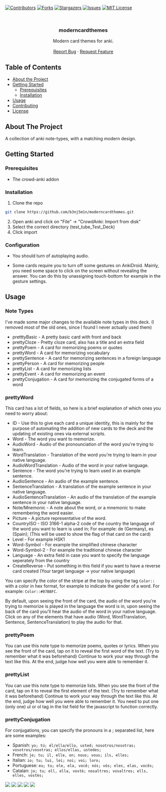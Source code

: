 <!-- PROJECT SHIELDS -->
[![Contributors][contributors-shield]][contributors-url]
[![Forks][forks-shield]][forks-url]
[![Stargazers][stars-shield]][stars-url]
[![Issues][issues-shield]][issues-url]
[![MIT License][license-shield]][license-url]



<!-- PROJECT LOGO -->
<br />
<p align="center">
  <h3 align="center">moderncardthemes</h3>

  <p align="center">
    Modern card themes for anki.
    <br />
    <br />
    <a href="https://github.com/b3nj5m1n/moderncardthemes/issues">Report Bug</a>
    ·
    <a href="https://github.com/b3nj5m1n/moderncardthemes/issues">Request Feature</a>
  </p>
</p>



<!-- TABLE OF CONTENTS -->
## Table of Contents

* [About the Project](#about-the-project)
* [Getting Started](#getting-started)
  * [Prerequisites](#prerequisites)
  * [Installation](#installation)
* [Usage](#usage)
* [Contributing](#contributing)
* [License](#license)



<!-- ABOUT THE PROJECT -->
## About The Project

A collection of anki note-types, with a matching modern design.


<!-- GETTING STARTED -->
## Getting Started

### Prerequisites

* The crowd-anki addon

### Installation

1. Clone the repo
```sh
git clone https://github.com/b3nj5m1n/moderncardthemes.git
```
2. Open anki and click on "File" -> "CrowdAnki: Import from disk"
3. Select the correct directory (test_tube_Test_Deck)
4. Click import

### Configuration

* You should turn of autoplaying audio.

* Some cards require you to turn off some gestures on AnkiDroid. Mainly, you need some space to click on the screen without revealing the answer. You can do this by unassigning touch-bottom for example in the gesture settings.


<!-- USAGE EXAMPLES -->
## Usage

### Note Types

I've made some major changes to the available note types in this deck. (I removed most of the old ones, since I found I never actually used them)

* pretttyBasic - A pretty basic card with front and back
* prettyCloze - Pretty cloze card, also has a title and an extra field
* prettyPoem - A card for memorizing poems or quotes
* prettyWord - A card for memorizing vocabulary
* prettySentence - A card for memorizing sentences in a foreign language
* prettyPerson - A card for memorizing people
* prettyList - A card for memorizing lists
* prettyEvent - A card for memorizing an event
* prettyConjugation - A card for memorizing the conjugated forms of a word

### prettyWord

This card has a lot of fields, so here is a brief explanation of which ones you need to worry about:
* ID - Use this to give each card a unique identity, this is mainly for the purpose of automating the addition of new cards to the deck and the updating of existing ones via external scripts.
* Word - The word you want to memorize.
* AudioWord - Audio of the pronounciation of the word you're trying to learn.
* WordTranslation - Translation of the word you're trying to learn in your native language.
* AudioWordTranslation - Audio of the word in your native language.
* Sentence - The word you're trying to learn used in an example sentence.
* AudioSentence - An audio of the example sentence.
* SentenceTranslation - A translation of the example sentence in your native language.
* AudioSentenceTranslation - An audio of the translation of the example sentence in your native language.
* Note/Mnemonic - A note about the word, or a mnemonic to make remembering the word easier.
* Picture - A picture representative of the word.
* CountryISO - ISO 3166-1 alpha-2 code of the country the language of the word you want to learn is used in; For example: de (Germany), es (Spain); (This will be used to show the flag of that card on the card)
* Level - For example HSK1
* Word-Symbol - For example the simplified chinese character
* Word-Symbol-2 - For example the traditional chinese character
* Language - An extra field in case you want to specify the language seperately from the country
* CreateReverse - Put something in this field if you want to have a reverse card created (Your target language -> your native language)

You can specify the color of the stripe at the top by using the tag `Color::` with a color in hex format, for example to indicate the gender of a word. For example: `Color::#07BBFC`.

By default, upon seeing the front of the card, the audio of the word you're trying to memorize is played in the language the word is in, upon seeing the back of the card you'll hear the audio of the word in your native language.
Click on any of the elements that have audio (Word, WordTranslation, Sentence, SentenceTranslation) to play the audio for that.

### prettyPoem

You can use this note type to memorize poems, quotes or lyrics. When you see the front of the card, tap on it to reveal the first word of the text. (Try to remember what it was beforehand) Continue to work your way through the text like this. At the end, judge how well you were able to remember it.

### prettyList

You can use this note type to memorize lists. When you see the front of the card, tap on it to reveal the first element of the text. (Try to remember what it was beforehand) Continue to work your way through the text like this. At the end, judge how well you were able to remember it.
You need to put one (only one) ul or ol tag in the list field for the javascript to function correctly.

### prettyConjugation

For conjugations, you can specify the pronouns in a ; separated list, here are some examples:

* Spanish: `yo; tú; él/ella/ello, usted; nosotros/nosotras; vosotros/vosotras; ellos/ellas, ustedes;`
* French: `je; tu; il, elle, on; nous; vous; ils, elles;`
* Italian: `io; tu; lui, lei; noi; voi; loro;`
* Portuguese: `eu; tu; ele, ela, você; nós; vós; eles, elas, vocês;`
* Catalan: `jo; tu; ell, ella, vostè; nosaltres; vosaltres; ells, elles, vostès;`


![](media/basicPrettyBack.jpg)
![](media/basicPrettyFront.jpg)
![](media/clozePrettyBack.jpg)
![](media/clozePrettyExtra.jpg)
![](media/clozePrettyFront.jpg)


<!-- MARKDOWN LINKS & IMAGES -->
<!-- https://www.markdownguide.org/basic-syntax/#reference-style-links -->
[contributors-shield]: https://img.shields.io/github/contributors/b3nj5m1n/moderncardthemes?style=flat-square
[contributors-url]: https://github.com/b3nj5m1n/b3nj5m1n/graphs/contributors
[forks-shield]: https://img.shields.io/github/forks/b3nj5m1n/moderncardthemes.svg?style=flat-square
[forks-url]: https://github.com/b3nj5m1n/moderncardthemes/network/members
[stars-shield]: https://img.shields.io/github/stars/b3nj5m1n/moderncardthemes.svg?style=flat-square
[stars-url]: https://github.com/b3nj5m1n/moderncardthemes/stargazers
[issues-shield]: https://img.shields.io/github/issues/b3nj5m1n/moderncardthemes.svg?style=flat-square
[issues-url]: https://github.com/b3nj5m1n/moderncardthemes/issues
[license-shield]: https://img.shields.io/github/license/b3nj5m1n/moderncardthemes.svg?style=flat-square
[license-url]: https://github.com/b3nj5m1n/moderncardthemes/blob/master/LICENSE.txt
